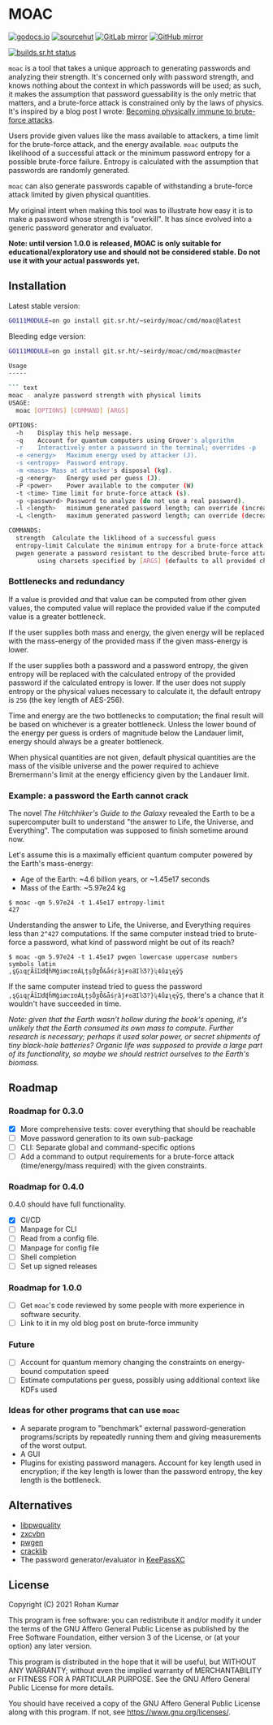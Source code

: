 MOAC
====

[![godocs.io](https://godocs.io/git.sr.ht/~seirdy/moac?status.svg)](https://godocs.io/git.sr.ht/~seirdy/moac) [![sourcehut](https://img.shields.io/badge/repository-sourcehut-lightgrey.svg?logo=data:image/svg+xml;base64,PHN2ZyBmaWxsPSIjZmZmIiB2aWV3Qm94PSIwIDAgNTEyIDUxMiIgeG1sbnM9Imh0dHA6Ly93d3cudzMub3JnLzIwMDAvc3ZnIj48cGF0aCBkPSJNMjU2IDhDMTE5IDggOCAxMTkgOCAyNTZzMTExIDI0OCAyNDggMjQ4IDI0OC0xMTEgMjQ4LTI0OFMzOTMgOCAyNTYgOHptMCA0NDhjLTExMC41IDAtMjAwLTg5LjUtMjAwLTIwMFMxNDUuNSA1NiAyNTYgNTZzMjAwIDg5LjUgMjAwIDIwMC04OS41IDIwMC0yMDAgMjAweiIvPjwvc3ZnPg==)](https://sr.ht/~seirdy/MOAC) [![GitLab mirror](https://img.shields.io/badge/mirror-GitLab-orange.svg?logo=gitlab)](https://gitlab.com/Seirdy/moac) [![GitHub mirror](https://img.shields.io/badge/mirror-GitHub-black.svg?logo=github)](https://github.com/Seirdy/moac)

[![builds.sr.ht status](https://builds.sr.ht/~seirdy/moac.svg)](https://builds.sr.ht/~seirdy/moac)

`moac` is a tool that takes a unique approach to generating passwords and analyzing their strength. It's concerned only with password strength, and knows nothing about the context in which passwords will be used; as such, it makes the assumption that password guessability is the only metric that matters, and a brute-force attack is constrained only by the laws of physics. It's inspired by a blog post I wrote: [Becoming physically immune to brute-force attacks](https://seirdy.one/2021/01/12/password-strength.html).

Users provide given values like the mass available to attackers, a time limit for the brute-force attack, and the energy available. `moac` outputs the likelihood of a successful attack or the minimum password entropy for a possible brute-force failure. Entropy is calculated with the assumption that passwords are randomly generated.

`moac` can also generate passwords capable of withstanding a brute-force attack limited by given physical quantities.

My original intent when making this tool was to illustrate how easy it is to make a password whose strength is "overkill". It has since evolved into a generic password generator and evaluator.

**Note: until version 1.0.0 is released, MOAC is only suitable for educational/exploratory use and should not be considered stable. Do not use it with your actual passwords yet.**

Installation
------------

Latest stable version:

```sh
GO111MODULE=on go install git.sr.ht/~seirdy/moac/cmd/moac@latest
```

Bleeding edge version:

```sh
GO111MODULE=on go install git.sr.ht/~seirdy/moac/cmd/moac@master

Usage
-----

``` text
moac - analyze password strength with physical limits
USAGE:
  moac [OPTIONS] [COMMAND] [ARGS]

OPTIONS:
  -h	Display this help message.
  -q	Account for quantum computers using Grover's algorithm
  -r	Interactively enter a password in the terminal; overrides -p
  -e <energy>	Maximum energy used by attacker (J).
  -s <entropy>	Password entropy.
  -m <mass>	Mass at attacker's disposal (kg).
  -g <energy>	Energy used per guess (J).
  -P <power>	Power available to the computer (W)
  -t <time>	Time limit for brute-force attack (s).
  -p <password>	Password to analyze (do not use a real password).
  -l <length>	minimum generated password length; can override (increase) -s
  -L <length>	maximum generated password length; can override (decrease) -s

COMMANDS:
  strength	Calculate the liklihood of a successful guess 
  entropy-limit	Calculate the minimum entropy for a brute-force attack failure.
  pwgen	generate a password resistant to the described brute-force attack,
       	using charsets specified by [ARGS] (defaults to all provided charsets)
```

### Bottlenecks and redundancy

If a value is provided _and_ that value can be computed from other given values, the computed value will replace the provided value if the computed value is a greater bottleneck.

If the user supplies both mass and energy, the given energy will be replaced with the mass-energy of the provided mass if the given mass-energy is lower.

If the user supplies both a password and a password entropy, the given entropy will be replaced with the calculated entropy of the provided password if the calculated entropy is lower. If the user does not supply entropy or the physical values necessary to calculate it, the default entropy is `256` (the key length of AES-256).

Time and energy are the two bottlenecks to computation; the final result will be based on whichever is a greater bottleneck. Unless the lower bound of the energy per guess is orders of magnitude below the Landauer limit, energy should always be a greater bottleneck.

When physical quantities are not given, default physical quantities are the mass of the visible universe and the power required to achieve Bremermann's limit at the energy efficiency given by the Landauer limit.

### Example: a password the Earth cannot crack

The novel _The Hitchhiker's Guide to the Galaxy_ revealed the Earth to be a supercomputer built to understand "the answer to Life, the Universe, and Everything". The computation was supposed to finish sometime around now.

Let's assume this is a maximally efficient quantum computer powered by the Earth's mass-energy:

- Age of the Earth: ~4.6 billion years, or ~1.45e17 seconds
- Mass of the Earth: ~5.97e24 kg

```console
$ moac -qm 5.97e24 -t 1.45e17 entropy-limit
427
```

Understanding the answer to Life, the Universe, and Everything requires less than `2^427` computations. If the same computer instead tried to brute-force a password, what kind of password might be out of its reach?

```console
$ moac -qm 5.97e24 -t 1.45e17 pwgen lowercase uppercase numbers symbols latin
,ȿĢıqɽȂīĲďɖȟMǧiœcɪʊȦĻțșŌƺȰ&ǡśŗȁĵɍɞƋIŀƷ?}ʯ4ůʑʅęȳŞ
```

If the same computer instead tried to guess the password `,ȿĢıqɽȂīĲďɖȟMǧiœcɪʊȦĻțșŌƺȰ&ǡśŗȁĵɍɞƋIŀƷ?}ʯ4ůʑʅęȳŞ`, there's a chance that it wouldn't have succeeded in time.

_Note: given that the Earth wasn't hollow during the book's opening, it's unlikely that the Earth consumed its own mass to compute. Further research is necessary; perhaps it used solar power, or secret shipments of tiny black-hole batteries? Organic life was supposed to provide a large part of its functionality, so maybe we should restrict ourselves to the Earth's biomass._

Roadmap
-------

### Roadmap for 0.3.0

- [X] More comprehensive tests: cover everything that should be reachable
- [ ] Move password generation to its own sub-package
- [ ] CLI: Separate global and command-specific options
- [ ] Add a command to output requirements for a brute-force attack (time/energy/mass required) with the given constraints.

### Roadmap for 0.4.0

0.4.0 should have full functionality.

- [X] CI/CD
- [ ] Manpage for CLI
- [ ] Read from a config file.
- [ ] Manpage for config file
- [ ] Shell completion
- [ ] Set up signed releases

### Roadmap for 1.0.0

- [ ] Get `moac`'s code reviewed by some people with more experience in software security.
- [ ] Link to it in my old blog post on brute-force immunity

### Future

- [ ] Account for quantum memory changing the constraints on energy-bound computation speed
- [ ] Estimate computations per guess, possibly using additional context like KDFs used

### Ideas for other programs that can use `moac`

- A separate program to "benchmark" external password-generation programs/scripts by repeatedly running them and giving measurements of the worst output.
- A GUI
- Plugins for existing password managers. Account for key length used in encryption; if the key length is lower than the password entropy, the key length is the bottleneck.

Alternatives
------------

- [libpwquality](https://github.com/libpwquality/libpwquality/)
- [zxcvbn](https://www.usenix.org/conference/usenixsecurity16/technical-sessions/presentation/wheeler)
- [pwgen](http://sf.net/projects/pwgen)
- [cracklib](https://github.com/cracklib/cracklib)
- The password generator/evaluator in [KeePassXC](https://keepassxc.org/)

License
-------

Copyright (C) 2021 Rohan Kumar

This program is free software: you can redistribute it and/or modify it under the terms of the GNU Affero General Public License as published by the Free Software Foundation, either version 3 of the License, or (at your option) any later version.

This program is distributed in the hope that it will be useful, but WITHOUT ANY WARRANTY; without even the implied warranty of MERCHANTABILITY or FITNESS FOR A PARTICULAR PURPOSE. See the GNU Affero General Public License for more details.

You should have received a copy of the GNU Affero General Public License along with this program. If not, see <https://www.gnu.org/licenses/>.

